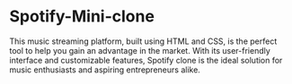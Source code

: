 # Spotify-Mini-clone
This music streaming platform, built using HTML and CSS, is the perfect tool to help you gain an advantage in the market. With its user-friendly interface and customizable features, Spotify clone is the ideal solution for music enthusiasts and aspiring entrepreneurs alike.
